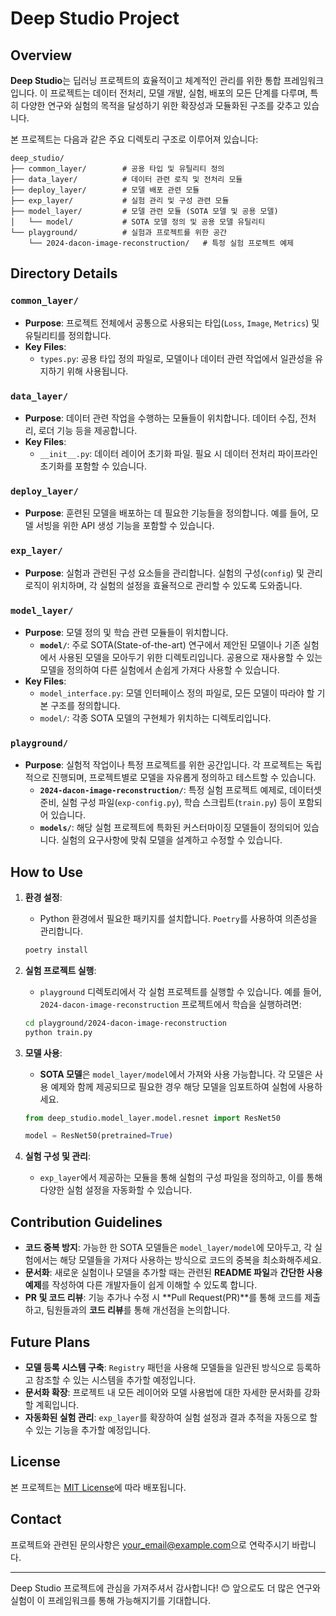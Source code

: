 # Deep Studio Project

## Overview

**Deep Studio**는 딥러닝 프로젝트의 효율적이고 체계적인 관리를 위한 통합 프레임워크입니다. 이 프로젝트는 데이터 전처리, 모델 개발, 실험, 배포의 모든 단계를 다루며, 특히 다양한 연구와 실험의 목적을 달성하기 위한 확장성과 모듈화된 구조를 갖추고 있습니다.

본 프로젝트는 다음과 같은 주요 디렉토리 구조로 이루어져 있습니다:

```
deep_studio/
├── common_layer/        # 공용 타입 및 유틸리티 정의
├── data_layer/          # 데이터 관련 로직 및 전처리 모듈
├── deploy_layer/        # 모델 배포 관련 모듈
├── exp_layer/           # 실험 관리 및 구성 관련 모듈
├── model_layer/         # 모델 관련 모듈 (SOTA 모델 및 공용 모델)
│   └── model/           # SOTA 모델 정의 및 공용 모델 유틸리티
└── playground/          # 실험과 프로젝트를 위한 공간
    └── 2024-dacon-image-reconstruction/   # 특정 실험 프로젝트 예제
```

## Directory Details

### `common_layer/`

- **Purpose**: 프로젝트 전체에서 공통으로 사용되는 타입(`Loss`, `Image`, `Metrics`) 및 유틸리티를 정의합니다.
- **Key Files**:
  - `types.py`: 공용 타입 정의 파일로, 모델이나 데이터 관련 작업에서 일관성을 유지하기 위해 사용됩니다.

### `data_layer/`

- **Purpose**: 데이터 관련 작업을 수행하는 모듈들이 위치합니다. 데이터 수집, 전처리, 로더 기능 등을 제공합니다.
- **Key Files**:
  - `__init__.py`: 데이터 레이어 초기화 파일. 필요 시 데이터 전처리 파이프라인 초기화를 포함할 수 있습니다.

### `deploy_layer/`

- **Purpose**: 훈련된 모델을 배포하는 데 필요한 기능들을 정의합니다. 예를 들어, 모델 서빙을 위한 API 생성 기능을 포함할 수 있습니다.

### `exp_layer/`

- **Purpose**: 실험과 관련된 구성 요소들을 관리합니다. 실험의 구성(`config`) 및 관리 로직이 위치하며, 각 실험의 설정을 효율적으로 관리할 수 있도록 도와줍니다.

### `model_layer/`

- **Purpose**: 모델 정의 및 학습 관련 모듈들이 위치합니다.
  - **`model/`**: 주로 SOTA(State-of-the-art) 연구에서 제안된 모델이나 기존 실험에서 사용된 모델을 모아두기 위한 디렉토리입니다. 공용으로 재사용할 수 있는 모델을 정의하여 다른 실험에서 손쉽게 가져다 사용할 수 있습니다.
- **Key Files**:
  - `model_interface.py`: 모델 인터페이스 정의 파일로, 모든 모델이 따라야 할 기본 구조를 정의합니다.
  - `model/`: 각종 SOTA 모델의 구현체가 위치하는 디렉토리입니다.

### `playground/`

- **Purpose**: 실험적 작업이나 특정 프로젝트를 위한 공간입니다. 각 프로젝트는 독립적으로 진행되며, 프로젝트별로 모델을 자유롭게 정의하고 테스트할 수 있습니다.
  - **`2024-dacon-image-reconstruction/`**: 특정 실험 프로젝트 예제로, 데이터셋 준비, 실험 구성 파일(`exp-config.py`), 학습 스크립트(`train.py`) 등이 포함되어 있습니다.
  - **`models/`**: 해당 실험 프로젝트에 특화된 커스터마이징 모델들이 정의되어 있습니다. 실험의 요구사항에 맞춰 모델을 설계하고 수정할 수 있습니다.

## How to Use

1. **환경 설정**:
   - Python 환경에서 필요한 패키지를 설치합니다. `Poetry`를 사용하여 의존성을 관리합니다.

   ```bash
   poetry install
   ```

2. **실험 프로젝트 실행**:
   - `playground` 디렉토리에서 각 실험 프로젝트를 실행할 수 있습니다. 예를 들어, `2024-dacon-image-reconstruction` 프로젝트에서 학습을 실행하려면:

   ```bash
   cd playground/2024-dacon-image-reconstruction
   python train.py
   ```

3. **모델 사용**:
   - **SOTA 모델**은 `model_layer/model`에서 가져와 사용 가능합니다. 각 모델은 사용 예제와 함께 제공되므로 필요한 경우 해당 모델을 임포트하여 실험에 사용하세요.

   ```python
   from deep_studio.model_layer.model.resnet import ResNet50

   model = ResNet50(pretrained=True)
   ```

4. **실험 구성 및 관리**:
   - `exp_layer`에서 제공하는 모듈을 통해 실험의 구성 파일을 정의하고, 이를 통해 다양한 실험 설정을 자동화할 수 있습니다.

## Contribution Guidelines

- **코드 중복 방지**: 가능한 한 SOTA 모델들은 `model_layer/model`에 모아두고, 각 실험에서는 해당 모델들을 가져다 사용하는 방식으로 코드의 중복을 최소화해주세요.
- **문서화**: 새로운 실험이나 모델을 추가할 때는 관련된 **README 파일**과 **간단한 사용 예제**를 작성하여 다른 개발자들이 쉽게 이해할 수 있도록 합니다.
- **PR 및 코드 리뷰**: 기능 추가나 수정 시 **Pull Request(PR)**를 통해 코드를 제출하고, 팀원들과의 **코드 리뷰**를 통해 개선점을 논의합니다.

## Future Plans

- **모델 등록 시스템 구축**: `Registry` 패턴을 사용해 모델들을 일관된 방식으로 등록하고 참조할 수 있는 시스템을 추가할 예정입니다.
- **문서화 확장**: 프로젝트 내 모든 레이어와 모델 사용법에 대한 자세한 문서화를 강화할 계획입니다.
- **자동화된 실험 관리**: `exp_layer`를 확장하여 실험 설정과 결과 추적을 자동으로 할 수 있는 기능을 추가할 예정입니다.

## License

본 프로젝트는 [MIT License](LICENSE)에 따라 배포됩니다.

## Contact

프로젝트와 관련된 문의사항은 [your_email@example.com](mailto:your_email@example.com)으로 연락주시기 바랍니다.

---

Deep Studio 프로젝트에 관심을 가져주셔서 감사합니다! 😊 앞으로도 더 많은 연구와 실험이 이 프레임워크를 통해 가능해지기를 기대합니다.
